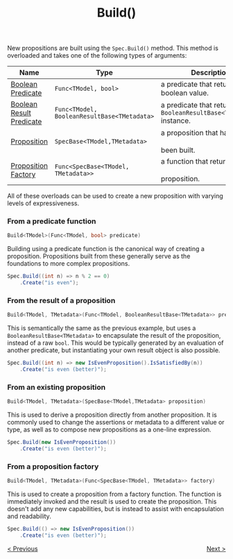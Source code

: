 ﻿---
title: Build()
category: building
---
New propositions are built using the `Spec.Build()` method.
This method is overloaded and takes one of the following types of arguments:

| Name                                                                      | Type                                        | Description                                                               |
|---------------------------------------------------------------------------|---------------------------------------------|---------------------------------------------------------------------------|
| [Boolean Predicate](./Build.html#from-a-predicate-function)               | `Func<TModel, bool>`                        | a predicate that returns a<br /> boolean value.                           |
| [Boolean Result Predicate](./Build.html#from-the-result-of-a-proposition) | `Func<TModel, BooleanResultBase<TMetadata>` | a predicate that returns a<br /> `BooleanResultBase<TMetadata>` instance. |
| [Proposition](./Build.html#from-an-existing-proposition)                  | `SpecBase<TModel,TMetadata>`                | a proposition that has already<br /> <br/>been built.                     |
| [Proposition Factory](./Build.html#from-a-proposition-factory)            | `Func<SpecBase<TModel, TMetadata>>`         | a function that returns a<br /> <br/>proposition.                         |

All of these overloads can be used to create a new proposition with varying levels of expressiveness.

### From a predicate function

```csharp
Build<TModel>(Func<TModel, bool> predicate)
```

Building using a predicate function is the canonical way of creating a proposition.
Propositions built from these generally serve as the foundations to more complex propositions.

```csharp
Spec.Build((int n) => n % 2 == 0) 
    .Create("is even"); 
```


### From the result of a proposition

```csharp
Build<TModel, TMetadata>(Func<TModel, BooleanResultBase<TMetadata>> predicate)
```

This is semantically the same as the previous example, but uses a `BooleanResultBase<TMetadata>` to encapsulate the
result of the proposition, instead of a raw `bool`.
This would be typically generated by an evaluation of another predicate, but instantiating your own result object is
also possible.

```csharp
Spec.Build((int n) => new IsEvenProposition().IsSatisfiedBy(n))
    .Create("is even (better)");
```

### From an existing proposition

```csharp
Build<TModel, TMetadata>(SpecBase<TModel,TMetadata> proposition)
```

This is used to derive a proposition directly from another proposition.  It is commonly used to change the
assertions or metadata to a different value or type, as well as to compose new propositions as a one-line expression.

```csharp
Spec.Build(new IsEvenProposition())
    .Create("is even (better)");
```

### From a proposition factory

```csharp
Build<TModel, TMetadata>(Func<SpecBase<TModel, TMetadata>> factory)
```

This is used to create a proposition from a factory function.
The function is immediately invoked and the result is used to create the proposition.
This doesn't add any new capabilities, but is instead to assist with encapsulation and readability.

```csharp
Spec.Build(() => new IsEvenProposition())
    .Create("is even (better)");
```

<div style="display: flex; justify-content: space-between">
    <a href="./Spec.html">&lt; Previous</a>
    <a href="./As.html">Next &gt;</a>
</div>
